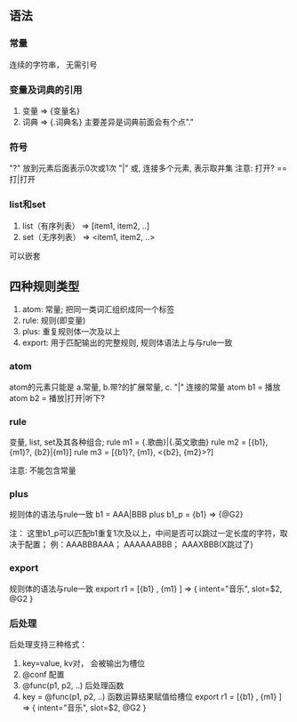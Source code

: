 
## 语法

### 常量
连续的字符串， 无需引号

### 变量及词典的引用
1. 变量 => {变量名}
2. 词典 => {.词典名}
主要差异是词典前面会有个点"."

### 符号
"?" 放到元素后面表示0次或1次
"|" 或, 连接多个元素, 表示取并集
注意: 打开? == 打|打开

### list和set
1. list（有序列表）  => [item1, item2, ..]
2. set（无序列表）  => <item1, item2, ..>

可以嵌套

## 四种规则类型
1. atom: 常量; 把同一类词汇组织成同一个标签
2. rule: 规则(即变量)
3. plus: 重复规则体一次及以上
4. export: 用于匹配输出的完整规则, 规则体语法上与与rule一致

### atom
atom的元素只能是 a.常量, b.带?的扩展常量, c. "|" 连接的常量
atom b1 = 播放
atom b2 = 播放|打开|听下?

### rule
变量, list, set及其各种组合; 
rule m1 = {.歌曲}|{.英文歌曲}
rule m2 = [{b1}, {m1}?, {b2}|{m1}]
rule m3 = [{b1}?, {m1}, <{b2}, {m2}>?]

注意: 不能包含常量

### plus 
规则体的语法与rule一致
b1 = AAA|BBB
plus b1_p = {b1} => {@G2}

注： 这里b1_p可以匹配b1重复1次及以上，中间是否可以跳过一定长度的字符，取决于配置；
例：AAABBBAAA； AAAAAABBB； AAAXBBB(X跳过了)

### export
规则体的语法与rule一致
export r1 = [{b1} , {m1} ]  => { intent="音乐", slot=$2, @G2 }

### 后处理
后处理支持三种格式：
1. key=value,  kv对， 会被输出为槽位
2. @conf    配置
3. @func(p1, p2, ..)    后处理函数
4. key = @func(p1, p2, ..)   函数运算结果赋值给槽位
export r1 = [{b1} , {m1} ]  => { intent="音乐", slot=$2, @G2 }